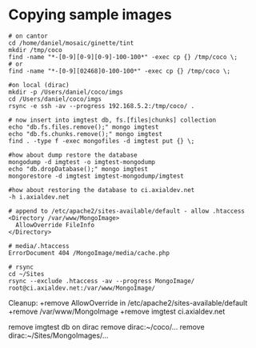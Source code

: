 # Copying sample images

    # on cantor
    cd /home/daniel/mosaic/ginette/tint
    mkdir /tmp/coco
    find -name "*-[0-9][0-9][0-9]-100-100*" -exec cp {} /tmp/coco \;
    # or
    find -name "*-[0-9][02468]0-100-100*" -exec cp {} /tmp/coco \;

    #on local (dirac)
    mkdir -p /Users/daniel/coco/imgs
    cd /Users/daniel/coco/imgs
    rsync -e ssh -av --progress 192.168.5.2:/tmp/coco/ .

    # now insert into imgtest db, fs.[files|chunks] collection
    echo "db.fs.files.remove();" mongo imgtest
    echo "db.fs.chunks.remove();" mongo imgtest
    find . -type f -exec mongofiles -d imgtest put {} \;

    #how about dump restore the database
    mongodump -d imgtest -o imgtest-mongodump
    echo "db.dropDatabase();" mongo imgtest
    mongorestore -d imgtest imgtest-mongodump/imgtest

    #how about restoring the database to ci.axialdev.net
    -h i.axialdev.net

    # append to /etc/apache2/sites-available/default - allow .htaccess
    <Directory /var/www/MongoImage>
      AllowOverride FileInfo
    </Directory>
    
    # media/.htaccess
    ErrorDocument 404 /MongoImage/media/cache.php

    # rsync
    cd ~/Sites
    rsync --exclude .htaccess -av --progress MongoImage/ root@ci.axialdev.net:/var/www/MongoImage/


Cleanup:
  +remove AllowOverride in /etc/apache2/sites-available/default
  +remove /var/www/MongoImage
  +remove imgtest ci.axialdev.net

  remove imgtest db on dirac 
  remove dirac:~/coco/...
  remove dirac:~/Sites/MongoImages/...
    